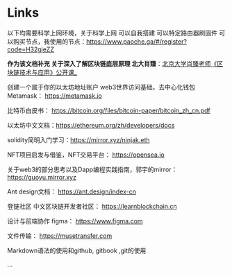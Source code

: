 # Links

以下均需要科学上网环境，关于科学上网 可以自我搭建 可以特定路由器刷固件 可以购买节点，我使用的节点：https://www.paoche.ga/#/register?code=H32gjeZZ 



**作为该文档补充 关于深入了解区块链底层原理 北大肖臻**：[北京大学肖臻老师《区块链技术与应用》公开课_](https://www.bilibili.com/video/BV1Vt411X7JF?spm_id_from=333.337.search-card.all.click&vd_source=3b994eed5e0a076a359b581832a7faaf)  



创建一个属于你的以太坊地址账户 web3世界访问基础，去中心化钱包Metamask： https://metamask.io



比特币白皮书： https://bitcoin.org/files/bitcoin-paper/bitcoin_zh_cn.pdf



以太坊中文文档：https://ethereum.org/zh/developers/docs



solidity简明入门学习：https://mirror.xyz/ninjak.eth



NFT项目启发与借鉴，NFT交易平台： https://opensea.io 



关于web3的部分思考以及Dapp编程实践指南，郭宇的mirror： https://guoyu.mirror.xyz



Ant design文档： https://ant.design/index-cn



登链社区 中文区块链开发者社区： https://learnblockchain.cn 



设计与前端协作 figma： https://www.figma.com 

文件传输： https://musetransfer.com

Markdown语法的使用和github, gitbook ,git的使用



...







 








